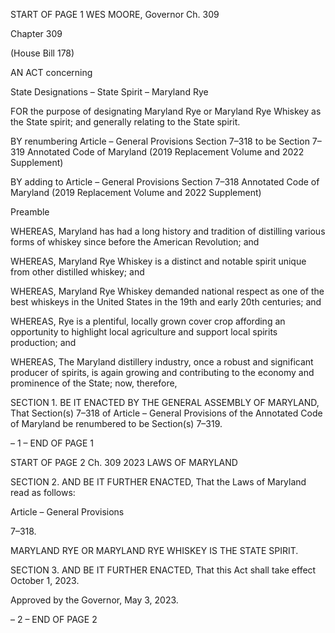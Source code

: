 START OF PAGE 1
WES MOORE, Governor Ch. 309

Chapter 309

(House Bill 178)

AN ACT concerning

State Designations – State Spirit – Maryland Rye

FOR the purpose of designating Maryland Rye or Maryland Rye Whiskey as the State
spirit; and generally relating to the State spirit.

BY renumbering
Article – General Provisions
Section 7–318
to be Section 7–319
Annotated Code of Maryland
(2019 Replacement Volume and 2022 Supplement)

BY adding to
Article – General Provisions
Section 7–318
Annotated Code of Maryland
(2019 Replacement Volume and 2022 Supplement)

Preamble

WHEREAS, Maryland has had a long history and tradition of distilling various forms
of whiskey since before the American Revolution; and

WHEREAS, Maryland Rye Whiskey is a distinct and notable spirit unique from
other distilled whiskey; and

WHEREAS, Maryland Rye Whiskey demanded national respect as one of the best
whiskeys in the United States in the 19th and early 20th centuries; and

WHEREAS, Rye is a plentiful, locally grown cover crop affording an opportunity to
highlight local agriculture and support local spirits production; and

WHEREAS, The Maryland distillery industry, once a robust and significant producer
of spirits, is again growing and contributing to the economy and prominence of the State;
now, therefore,

SECTION 1. BE IT ENACTED BY THE GENERAL ASSEMBLY OF MARYLAND,
That Section(s) 7–318 of Article – General Provisions of the Annotated Code of Maryland
be renumbered to be Section(s) 7–319.

– 1 –
END OF PAGE 1

START OF PAGE 2
Ch. 309 2023 LAWS OF MARYLAND

SECTION 2. AND BE IT FURTHER ENACTED, That the Laws of Maryland read
as follows:

Article – General Provisions

7–318.

MARYLAND RYE OR MARYLAND RYE WHISKEY IS THE STATE SPIRIT.

SECTION 3. AND BE IT FURTHER ENACTED, That this Act shall take effect
October 1, 2023.

Approved by the Governor, May 3, 2023.

– 2 –
END OF PAGE 2